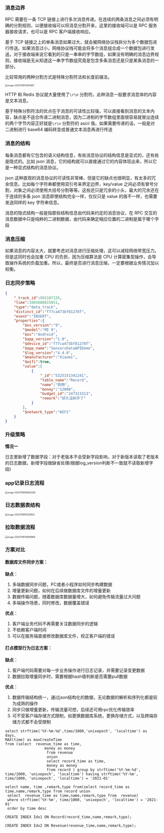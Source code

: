 ### 消息边界

RPC 需要在一条 TCP 链接上进行多次消息传递。在连续的两条消息之间必须有明确的分割规则，以便接收端可以将消息分割开来，这里的接收端可以是 RPC 服务器接收请求，也可以是 RPC 客户端接收响应。

基于 TCP 链接之上的单条消息如果过大，就会被网络协议栈拆分为多个数据包进行传送。如果消息过小，网络协议栈可能会将多个消息组合成一个数据包进行发送。对于接收端来说它看到的只是一串串的字节数组，如果没有明确的消息边界规则，接收端是无从知道这一串字节数组究竟是包含多条消息还是只是某条消息的一部分。

比较常用的两种分割方式是特殊分割符法和长度前缀法。

<img src="/Users/zhangchongchong/Library/Application Support/typora-user-images/image-20201118153913651.png" alt="image-20201118153913651" style="zoom:50%;" />

HTTP 和 Redis 协议就大量使用了`\r\n` 分割符。此种消息一般要求消息体的内容是文本消息。

基于特殊分割符法的优点在于消息的可读性比较强，可以直接看到消息的文本内容，缺点是不适合传递二进制消息，因为二进制的字节数组里面很容易就冒出连续的两个字节内容正好就是`\r\n` 分割符的 ascii 值。如果需要传递的话，一般是对二进制进行 base64 编码转变成普通文本消息再进行传送

### 消息的结构

每条消息都有它包含的语义结构信息，有些消息协议的结构信息是显式的，还有些是隐式的。比如 json 消息，它的结构就可以直接通过它的内容体现出来，所以它是一种显式结构的消息协议。

json 这种直观的消息协议的可读性非常棒，但是它的缺点也很明显，有太多的冗余信息。比如每个字符串都使用双引号来界定边界，key/value 之间必须有冒号分割，对象之间必须使用大括号分割等等。这些还只是冗余的小头，最大的冗余还在于连续的多条 json 消息即使结构完全一样，仅仅只是 value 的值不一样，也需要发送同样的 key 字符串信息。

消息的隐式结构一般是指那些结构信息由代码来约定的消息协议，在 RPC 交互的消息数据中只是纯粹的二进制数据，由代码来确定相应位置的二进制是属于哪个字段

### 消息压缩

如果消息的内容太大，就要考虑对消息进行压缩处理，这可以减轻网络带宽压力。但是这同时也会加重 CPU 的负担，因为压缩算法是 CPU 计算密集型操作，会导致操作系统的负载加重。所以，最终是否进行消息压缩，一定要根据业务情况加以权衡。

### 日志同步策略

```json
{
    "_track_id":992107155,
    "time":1605688815051,
    "type":"data_track",
    "distinct_id":"f77ca473bf81278f",
    "event":"INSERT",
    "properties":{
        "$os_version":"9",
        "$model":"MI 9",
        "$os":"Android",
        "$app_version":"1.0",
        "$device_id":"f77ca473bf81278f",
        "$app_name":"SensorsDataAPIDemo",
        "$log_version":"4.4.0",
        "$manufacturer":"Xiaomi",
        "$wifi":true,
        "value":[
            {
                "_id":"5325151341241",
                "table_name":"Record",
                "name":"购物",
                "money":"12000",
                "budget_id":"247323313",
                "remark":"好久没剁手了"
            }
        ],
        "$network_type":"WIFI"
    }
}
```



### 升级策略 

**情况一**

日志里新增了数据字段：对于老版本不会受新字段影响，对于新版本读取了老版本的日志数据，新增字段做缺省处理(根据log_version判断不一致就不读取新增字段)

### app记录日志流程

<img src="/Users/zhangchongchong/Library/Application Support/typora-user-images/image-20201118184620308.png" alt="image-20201118184620308" style="zoom:50%;" />



### 日志数据表结构

<img src="/Users/zhangchongchong/Library/Application Support/typora-user-images/image-20201118191328502.png" alt="image-20201118191328502" style="zoom:50%;" />



### 拉取数据流程

<img src="/Users/zhangchongchong/Library/Application Support/typora-user-images/image-20201119135958969.png" alt="image-20201119135958969" style="zoom:50%;" />



### 方案对比

#### 数据库文件同步方案：

**缺点**：

1. 多端数据同步问题，PC或者小程序如何同步构建数据
2. 增量更新问题，如何在后续做数据库文件的增量更新
3. 数据传输问题，随着数据库数据量增大，如何避免传输流量过大问题
4. 多端操作场景，同时修改，数据覆盖错误

**优点**：

1. 客户端业务代码不再需要关注数据同步的逻辑
2. 不依赖客户端时间
3. 可以在服务端直接修改数据库文件，校正客户端的错误

#### 打点模型行为日志方案：

**缺点**：

1. 客户端代码需要对每一步业务操作进行日志记录，并需要记录变更数据
2. 数据拉取增量同步时，需要根据hash值判断是否需要pull数据

**优点**：

1. 数据传输结构统一，通过json结构化的数据，无论数据的解析和序列化都是较为成熟的操作
2. 同步只做增量更新，传输流量可控，后续还可用rpc优化传输效率
3. 可不受客户端存储方式限制，如更换数据库系统，更换存储方式，以及跨端存储方式都不会受限制





```sqlite
select strftime('%Y-%m-%d',time/1000,'unixepoch', 'localtime') as days,
MAX(time) as maxCreateTime
from (select  revenue_time as time,
                  money as money
                   from revenue 
                   union 
                   select record_time as time,
                   money as money
                   from record ) group by strftime('%Y-%m-%d', time/1000, 'unixepoch', 'localtime') having strftime('%Y-%m', time/1000, 'unixepoch', 'localtime') = '2021-01'
```



```sqlite
select name, time ,remark,type from(select record_time as time,name,remark,type from record union
 select  revenue_time as time,name,remark,type from  revenue) 
 where strftime('%Y-%m', time/1000, 'unixepoch', 'localtime') = '2021-01' 
 order by time desc
```



```sqlite
CREATE INDEX Idx1 ON Record(record_time,name,remark,type);
```

```sqlite
CREATE INDEX Idx2 ON Revenue(revenue_time,name,remark,type);
```















